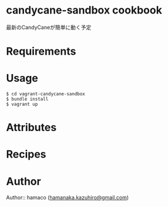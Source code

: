 # candycane-sandbox cookbook

最新のCandyCaneが簡単に動く予定

# Requirements

# Usage

```
$ cd vagrant-candycane-sandbox
$ bundle install
$ vagrant up
```

# Attributes

# Recipes

# Author

Author:: hamaco (hamanaka.kazuhiro@gmail.com)
